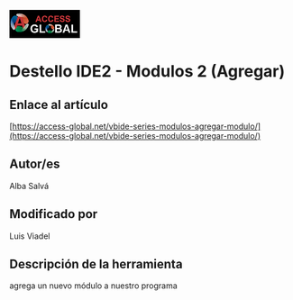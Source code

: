 ﻿![Access-global](/blob/main/Images/Logo1.png)
# Destello IDE2 - Modulos 2 (Agregar)
## Enlace al artículo
[https://access-global.net/vbide-series-modulos-agregar-modulo/](https://access-global.net/vbide-series-modulos-agregar-modulo/)
## Autor/es
Alba Salvá
## Modificado por
Luis Viadel
## Descripción de la herramienta
agrega un nuevo módulo a nuestro programa


